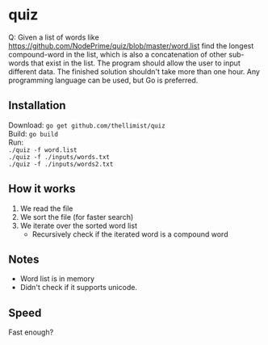 # quiz


Q: Given a list of words like https://github.com/NodePrime/quiz/blob/master/word.list find the longest compound-word in the list, which is also a concatenation of other sub-words that exist in the list. The program should allow the user to input different data. The finished solution shouldn't take more than one hour. Any programming language can be used, but Go is preferred.

## Installation
Download: `go get github.com/thellimist/quiz`  
Build:    `go build`  
Run:      
`./quiz -f word.list`         
`./quiz -f ./inputs/words.txt`  
`./quiz -f ./inputs/words2.txt`  

## How it works
1) We read the file
2) We sort the file (for faster search)
3) We iterate over the sorted word list
    - Recursively check if the iterated word is a compound word

## Notes
- Word list is in memory
- Didn't check if it supports unicode.

## Speed
Fast enough?



